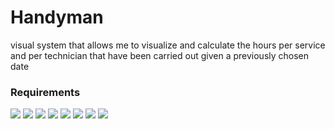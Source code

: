 # Handyman

visual system that allows me to visualize and calculate the hours per service and per technician that have been carried out given a previously chosen date

### Requirements
![](https://img.shields.io/badge/Node-16.15.1-blue)
![](https://img.shields.io/badge/Angular-13-blue)
![](https://img.shields.io/badge/Java-11-blue)
![](https://img.shields.io/badge/Spring%20Boot-2.7-blue)
![](https://img.shields.io/badge/Postgres-current-blue)
![](https://img.shields.io/badge/Bootstrap-5.2.x-blue)
![](https://img.shields.io/badge/Docker-current-blue)
![](https://img.shields.io/badge/Gradle-current-blue)
